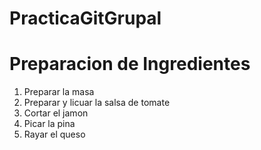 # PracticaGitGrupal
<h1>Preparacion de Ingredientes</h1>
<ol>
  <li>Preparar la masa</li>
  <li>Preparar y licuar la salsa de tomate</li>
  <li>Cortar el jamon</li>
  <li>Picar la pina</li>
  <li>Rayar el queso</li>
</ol>
